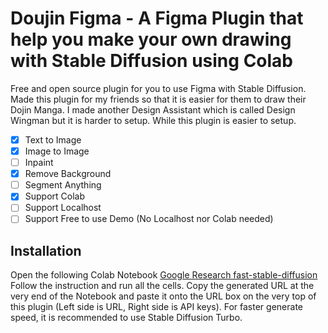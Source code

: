 # Doujin Figma - A Figma Plugin that help you make your own drawing with Stable Diffusion using Colab

Free and open source plugin for you to use Figma with Stable Diffusion.
Made this plugin for my friends so that it is easier for them to draw their Dojin Manga.
I made another Design Assistant which is called Design Wingman but it is harder to setup.
While this plugin is easier to setup.

- [x] Text to Image
- [x] Image to Image
- [ ] Inpaint
- [x] Remove Background
- [ ] Segment Anything
- [x] Support Colab
- [ ] Support Localhost
- [ ] Support Free to use Demo (No Localhost nor Colab needed)

## Installation
Open the following Colab Notebook
[Google Research fast-stable-diffusion](https://colab.research.google.com/github/TheLastBen/fast-stable-diffusion/blob/main/fast_stable_diffusion_AUTOMATIC1111.ipynb)
Follow the instruction and run all the cells.
Copy the generated URL at the very end of the Notebook and paste it onto the URL box on the very top of this plugin (Left side is URL, Right side is API keys).
For faster generate speed, it is recommended to use Stable Diffusion Turbo.